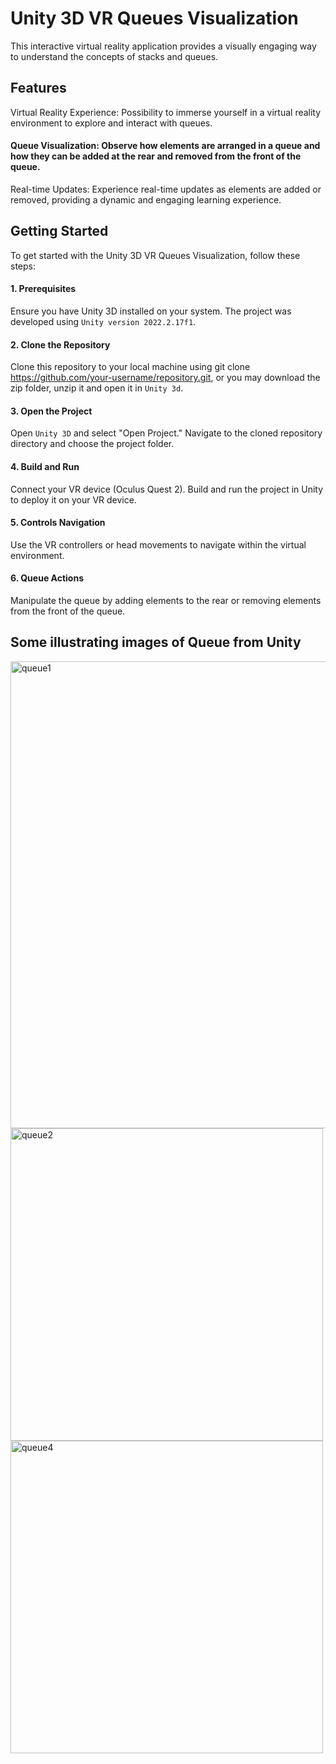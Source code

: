 # Unity 3D VR Queues Visualization

This interactive virtual reality application provides a visually engaging way to understand the concepts of stacks and queues. 

## Features
Virtual Reality Experience: Possibility to immerse yourself in a virtual reality environment to explore and interact with queues.

#### Queue Visualization: Observe how elements are arranged in a queue and how they can be added at the rear and removed from the front of the queue.

Real-time Updates: Experience real-time updates as elements are added or removed, providing a dynamic and engaging learning experience.

## Getting Started
To get started with the Unity 3D VR Queues Visualization, follow these steps:

#### 1. Prerequisites  
Ensure you have Unity 3D installed on your system. The project was developed using `Unity version 2022.2.17f1`.

#### 2. Clone the Repository  
Clone this repository to your local machine using git clone https://github.com/your-username/repository.git, or you may download the zip folder, unzip it and open it in `Unity 3d`.

#### 3. Open the Project  
Open `Unity 3D` and select "Open Project." Navigate to the cloned repository directory and choose the project folder.

#### 4. Build and Run  
Connect your VR device (Oculus Quest 2). Build and run the project in Unity to deploy it on your VR device.

#### 5. Controls Navigation   
Use the VR controllers or head movements to navigate within the virtual environment.

#### 6. Queue Actions  
Manipulate the queue by adding elements to the rear or removing elements from the front of the queue.

## Some illustrating images of Queue from Unity
<img width="747" alt="queue1" src="https://github.com/AnitaMjeshtri/Queues_Visualization_Unity_VR/assets/122668935/7607d93e-557b-4423-81b5-06703046d8a7">
<img width="500" alt="queue2" src="https://github.com/AnitaMjeshtri/Queues_Visualization_Unity_VR/assets/122668935/d9625a19-6bab-4c93-91ea-2aa4f00a9359"> <img width="500" alt="queue4" src="https://github.com/AnitaMjeshtri/Queues_Visualization_Unity_VR/assets/122668935/338c01a3-7aee-4f45-98eb-e34852fa2611">


